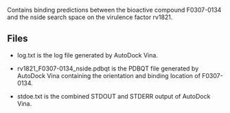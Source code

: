 Contains binding predictions between the bioactive compound F0307-0134 and the nside search space on the virulence factor rv1821.

## Files

- log.txt is the log file generated by AutoDock Vina.

- rv1821_F0307-0134_nside.pdbqt is the PDBQT file generated by AutoDock Vina containing the orientation and binding location of F0307-0134.

- stdoe.txt is the combined STDOUT and STDERR output of AutoDock Vina.

